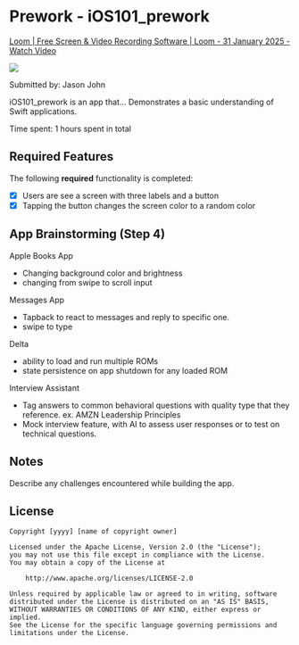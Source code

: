 
# Prework - iOS101_prework

<div>
    <a href="https://www.loom.com/share/9eb30628c83f499e886e5ef371227be5">
      <p>Loom | Free Screen & Video Recording Software | Loom - 31 January 2025 - Watch Video</p>
    </a>
    <a href="https://www.loom.com/share/9eb30628c83f499e886e5ef371227be5">
      <img style="max-width:300px;" src="https://cdn.loom.com/sessions/thumbnails/9eb30628c83f499e886e5ef371227be5-2a8af5194cd1af36-full-play.gif">
    </a>
  </div>

Submitted by: Jason John

iOS101_prework is an app that...
  Demonstrates a basic understanding of Swift applications. 

Time spent: 1 hours spent in total

## Required Features

The following **required** functionality is completed:

- [X] Users are see a screen with three labels and a button
- [X] Tapping the button changes the screen color to a random color
 
## App Brainstorming (Step 4)

Apple Books App
  - Changing background color and brightness
  - changing from swipe to scroll input

Messages App
  - Tapback to react to messages and reply to specific one.
  - swipe to type

Delta
 - ability to load and run multiple ROMs
 - state persistence on app shutdown for any loaded ROM

Interview Assistant
  - Tag answers to common behavioral questions with quality type that they reference.
    ex. AMZN Leadership Principles
  - Mock interview feature, with AI to assess user responses or to test on technical questions. 

## Notes

Describe any challenges encountered while building the app.

## License

    Copyright [yyyy] [name of copyright owner]

    Licensed under the Apache License, Version 2.0 (the "License");
    you may not use this file except in compliance with the License.
    You may obtain a copy of the License at

        http://www.apache.org/licenses/LICENSE-2.0

    Unless required by applicable law or agreed to in writing, software
    distributed under the License is distributed on an "AS IS" BASIS,
    WITHOUT WARRANTIES OR CONDITIONS OF ANY KIND, either express or implied.
    See the License for the specific language governing permissions and
    limitations under the License.
